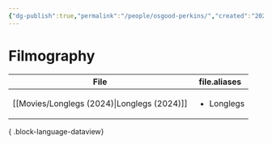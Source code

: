 ```yaml
---
{"dg-publish":true,"permalink":"/people/osgood-perkins/","created":"2024-07-14","updated":"2025-03-13"}
---
```



# Filmography

| File                                           | file.aliases               |
| ---------------------------------------------- | -------------------------- |
| [[Movies/Longlegs (2024)\|Longlegs (2024)]] | <ul><li>Longlegs</li></ul> |

{ .block-language-dataview}

